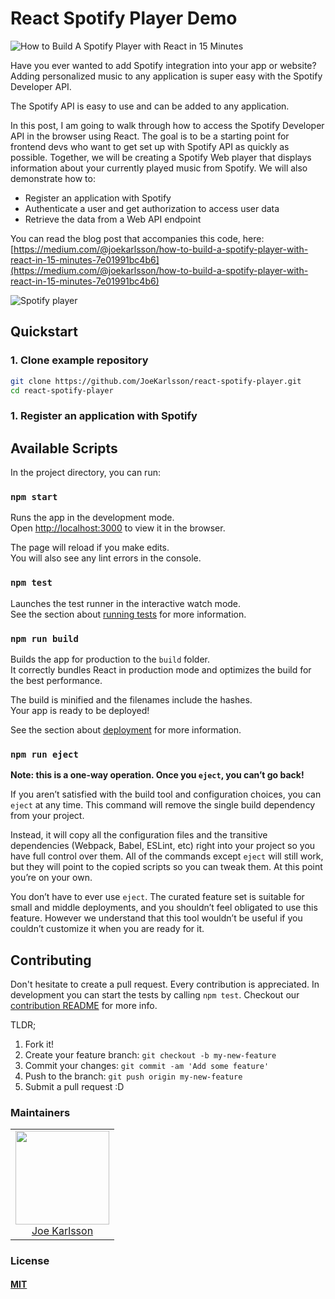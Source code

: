 # React Spotify Player Demo

![How to Build A Spotify Player with React in 15 Minutes](https://user-images.githubusercontent.com/4650739/54856371-36ea3680-4cc8-11e9-9aeb-1be2a4d95f39.png)

Have you ever wanted to add Spotify integration into your app or website? Adding personalized music to any application is super easy with the Spotify Developer API.

The Spotify API is easy to use and can be added to any application. 

In this post, I am going to walk through how to access the Spotify Developer API in the browser using React. The goal is to be a starting point for frontend devs who want to get set up with Spotify API as quickly as possible. Together, we will be creating a Spotify Web player that displays information about your currently played music from Spotify. We will also demonstrate how to:

* Register an application with Spotify
* Authenticate a user and get authorization to access user data
* Retrieve the data from a Web API endpoint

You can read the blog post that accompanies this code, here: [https://medium.com/@joekarlsson/how-to-build-a-spotify-player-with-react-in-15-minutes-7e01991bc4b6](https://medium.com/@joekarlsson/how-to-build-a-spotify-player-with-react-in-15-minutes-7e01991bc4b6)

![Spotify player](https://user-images.githubusercontent.com/4650739/54856251-8aa85000-4cc7-11e9-9bb1-e27812ac2e00.gif)

## Quickstart

### 1. Clone example repository

```sh
git clone https://github.com/JoeKarlsson/react-spotify-player.git
cd react-spotify-player
```

### 1. Register an application with Spotify


## Available Scripts

In the project directory, you can run:

### `npm start`

Runs the app in the development mode.<br>
Open [http://localhost:3000](http://localhost:3000) to view it in the browser.

The page will reload if you make edits.<br>
You will also see any lint errors in the console.

### `npm test`

Launches the test runner in the interactive watch mode.<br>
See the section about [running tests](https://facebook.github.io/create-react-app/docs/running-tests) for more information.

### `npm run build`

Builds the app for production to the `build` folder.<br>
It correctly bundles React in production mode and optimizes the build for the best performance.

The build is minified and the filenames include the hashes.<br>
Your app is ready to be deployed!

See the section about [deployment](https://facebook.github.io/create-react-app/docs/deployment) for more information.

### `npm run eject`

**Note: this is a one-way operation. Once you `eject`, you can’t go back!**

If you aren’t satisfied with the build tool and configuration choices, you can `eject` at any time. This command will remove the single build dependency from your project.

Instead, it will copy all the configuration files and the transitive dependencies (Webpack, Babel, ESLint, etc) right into your project so you have full control over them. All of the commands except `eject` will still work, but they will point to the copied scripts so you can tweak them. At this point you’re on your own.

You don’t have to ever use `eject`. The curated feature set is suitable for small and middle deployments, and you shouldn’t feel obligated to use this feature. However we understand that this tool wouldn’t be useful if you couldn’t customize it when you are ready for it.

## Contributing

Don't hesitate to create a pull request. Every contribution is appreciated. In development you can start the tests by calling `npm test`. Checkout our [contribution README](https://github.com/JoeKarlsson/movie-script-scraper/blob/master/CONTRIBUTING.md) for more info.

TLDR;

1. Fork it!
1. Create your feature branch: `git checkout -b my-new-feature`
1. Commit your changes: `git commit -am 'Add some feature'`
1. Push to the branch: `git push origin my-new-feature`
1. Submit a pull request :D

### Maintainers

<table>
  <tbody>
    <tr>
      <td align="center">
        <img width="150 height="150"
        src="https://avatars.githubusercontent.com/JoeKarlsson?v=3">
        <br />
        <a href="https://github.com/JoeKarlsson">Joe Karlsson</a>
      </td>
    <tr>
  <tbody>
</table>

### License

#### [MIT](./LICENSE)